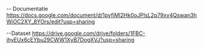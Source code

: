 -- Documentatie 
https://docs.google.com/document/d/1pvfiMl2Hk0oJPIsL2p79xv4Qswan3hWiOC2XY_8YOrs/edit?usp=sharing

--Dataset
https://drive.google.com/drive/folders/1FBC-ihyEUx6cEYbu29CWW1XyB7DogXVJ?usp=sharing
